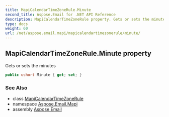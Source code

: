```yaml
---
title: MapiCalendarTimeZoneRule.Minute
second_title: Aspose.Email for .NET API Reference
description: MapiCalendarTimeZoneRule property. Gets or sets the minutes
type: docs
weight: 60
url: /net/aspose.email.mapi/mapicalendartimezonerule/minute/
---
```

## MapiCalendarTimeZoneRule.Minute property

Gets or sets the minutes

```csharp
public ushort Minute { get; set; }
```

### See Also

* class [MapiCalendarTimeZoneRule](../)
* namespace [Aspose.Email.Mapi](../../mapicalendartimezonerule/)
* assembly [Aspose.Email](../../../)



